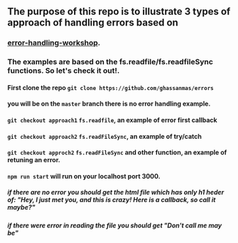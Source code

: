 ## The purpose of this repo is to illustrate 3 types of approach of handling errors based on

### [error-handling-workshop](https://github.com/foundersandcoders/error-handling-workshop).

### The examples are  based on the fs.readfile/fs.readfileSync functions. So let's check it out!.

#### First clone the repo `git clone https://github.com/ghassanmas/errors`

#### you will be on the `master` branch there is no error handling example.

#### `git checkout approach1` `fs.readfile`, an example of error first callback

#### `git checkout approach2` `fs.readFileSync`, an example of try/catch

#### `git checkout approch2` `fs.readFileSync` and other function, an example of retuning an error.


#### `npm run start` will run on your localhost port 3000.

##### if there are no error you should get the html file which has only h1 heder of:  "Hey, I just met you, and this is crazy! Here is a callback, so call it maybe?"
##### if there were error in reading the file you should get "Don't call me may be"

